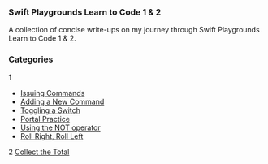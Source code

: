 ### Swift Playgrounds Learn to Code 1 & 2

A collection of concise write-ups on my journey through Swift Playgrounds Learn to Code 1 & 2.

### Categories

1
* [Issuing Commands](Issuing%20Commands/issuingCommands.md)
* [Adding a New Command](Adding%20a%20New%20Command/addingANewCommand.md)
* [Toggling a Switch](Toggling%20a%20Switch/togglingASwitch.md)
* [Portal Practice](Portal%20Practice/portalPractice.md)
* [Using the NOT operator](Using%20the%20NOT%20Operator/usingTheNotOperator.md)
* [Roll Right, Roll Left](Roll%20Right%20Roll%20Left/rollRightRollLeft.md)


2
[Collect the Total](Collect%20the%20Total/collectTheTotal.md)

